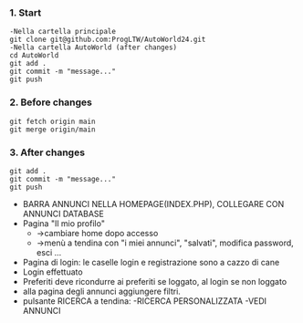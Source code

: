 ### 1. Start
    -Nella cartella principale
    git clone git@github.com:ProgLTW/AutoWorld24.git
    -Nella cartella AutoWorld (after changes)
    cd AutoWorld
    git add .
    git commit -m "message..."
    git push
### 2. Before changes
    git fetch origin main
    git merge origin/main
### 3. After changes
    git add .
    git commit -m "message..."
    git push

- BARRA ANNUNCI NELLA HOMEPAGE(INDEX.PHP), COLLEGARE CON ANNUNCI DATABASE
- Pagina "Il mio profilo" 
	-   ->cambiare home dopo accesso
	-   ->menù a tendina con "i miei annunci", "salvati", modifica password, esci …
- Pagina di login: le caselle login e registrazione sono a cazzo di cane
- Login effettuato
- Preferiti deve ricondurre ai preferiti se loggato, al login se non loggato
- alla pagina degli annunci aggiungere filtri.
- pulsante RICERCA a tendina: -RICERCA PERSONALIZZATA -VEDI ANNUNCI

